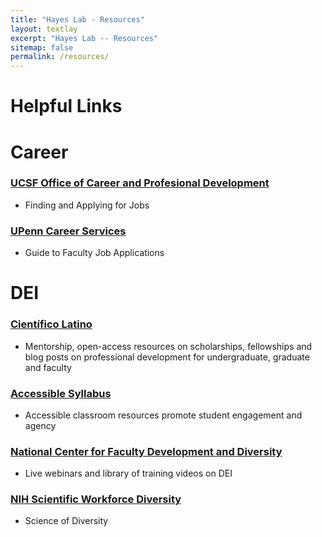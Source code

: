 ```yaml
---
title: "Hayes Lab - Resources"
layout: textlay
excerpt: "Hayes Lab -- Resources"
sitemap: false
permalink: /resources/
---
```


# Helpful Links

# Career
### [UCSF Office of Career and Profesional Development](https://career.ucsf.edu/gsp/finding-applying)
-   Finding and Applying for Jobs

### [UPenn Career Services](https://careerservices.upenn.edu/resources/guide-to-faculty-job-applications/)
-   Guide to Faculty Job Applications


# DEI
### [Científico Latino](https://www.cientificolatino.com )
-   Mentorship, open-access resources on scholarships, fellowships and blog posts on professional development for undergraduate, graduate and faculty

### [Accessible Syllabus](https://www.accessiblesyllabus.com)
-   Accessible classroom resources promote student engagement and agency

### [National Center for Faculty Development and Diversity](https://www.facultydiversity.org/courses)
-    Live webinars and library of training videos on DEI

### [NIH Scientific Workforce Diversity](https://diversity.nih.gov/science-diversity)
-   Science of Diversity
